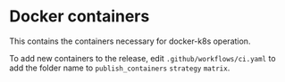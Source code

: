 Docker containers
=================

This contains the containers necessary for docker-k8s operation.

To add new containers to the release, edit `.github/workflows/ci.yaml` to add the folder name to `publish_containers` `strategy` `matrix`.
